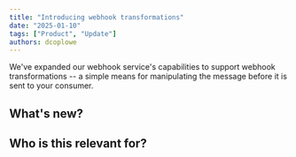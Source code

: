 ```yaml
---
title: "Introducing webhook transformations"
date: "2025-01-10"
tags: ["Product", "Update"]
authors: dcoplowe
---
```


We've expanded our webhook service's capabilities to support webhook transformations -- a simple means for manipulating the message before it is sent to your consumer. 

<!--truncate-->

## What's new?



## Who is this relevant for?

